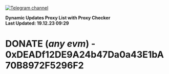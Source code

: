 [![Telegram channel](https://img.shields.io/endpoint?url=https://runkit.io/damiankrawczyk/telegram-badge/branches/master?url=https://t.me/n4z4v0d)](https://t.me/n4z4v0d) 

**Dynamic Updates Proxy List with Proxy Checker**  
**Last Updated: 19.12.23 09:29**

# DONATE (_any evm_) - 0xDEADf12DE9A24b47Da0a43E1bA70B8972F5296F2
